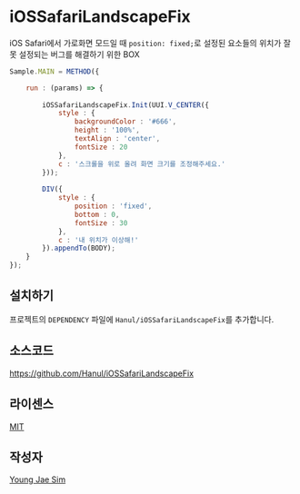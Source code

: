 # iOSSafariLandscapeFix
iOS Safari에서 가로화면 모드일 때 `position: fixed;`로 설정된 요소들의 위치가 잘못 설정되는 버그를 해결하기 위한 BOX

```javascript
Sample.MAIN = METHOD({

	run : (params) => {
		
		iOSSafariLandscapeFix.Init(UUI.V_CENTER({
			style : {
				backgroundColor : '#666',
				height : '100%',
				textAlign : 'center',
				fontSize : 20
			},
			c : '스크롤을 위로 올려 화면 크기를 조정해주세요.'
		}));
		
		DIV({
			style : {
				position : 'fixed',
				bottom : 0,
				fontSize : 30
			},
			c : '내 위치가 이상해!'
		}).appendTo(BODY);
	}
});
```

## 설치하기
프로젝트의 `DEPENDENCY` 파일에 `Hanul/iOSSafariLandscapeFix`를 추가합니다.

## 소스코드
https://github.com/Hanul/iOSSafariLandscapeFix

## 라이센스
[MIT](LICENSE)

## 작성자
[Young Jae Sim](https://github.com/Hanul)